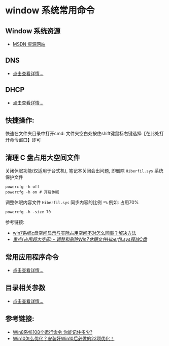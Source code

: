 # window 系统常用命令

## Window 系统资源
* [MSDN 资源网站](https://msdn.itellyou.cn/)

## DNS
* [点击查看详情...](./DNS.md)

## DHCP
* [点击查看详情...](./DHCP.md)

## 快捷操作:
快速在文件夹目录中打开cmd:
    文件夹空白处按住shift键鼠标右键选择【在此处打开命令窗口】即可

## 清理 C 盘占用大空间文件
关闭休眠功能(仅适用于台式机), 笔记本关闭会出问题, 即删除 `Hiberfil.sys` 系统保护文件

    powercfg -h off
    powercfg -h on # 开启休眠

调整休眠内容文件 `Hiberfil.sys` 同步内容的比例 `*%` 例如: 占用70%

    powercfg -h -size 70

参考链接:
* [win7系统c盘空间显示与实际占用空间不对怎么回事？解决方法](http://www.xitongcheng.com/jiaocheng/win7_article_29079.html)
* [*重点(占用超大空间) - 调整和删除Win7休眠文件Hiberfil.sys释放C盘*](https://jingyan.baidu.com/article/f3ad7d0fc0992e09c2345b51.html)

## 常用应用程序命令
* [点击查看详情...](./application_command.md)

## 目录相关参数
* [点击查看详情...](./directory_parameter.md)

## 参考链接:
* [Win8系统108个运行命令 你能记住多少?](http://win8.zol.com.cn/277/2772193.html)
* [Win10怎么优化？安装好Win10后必做的22项优化！](http://www.xitonghe.com/jiaocheng/Windows10-5634.html)
